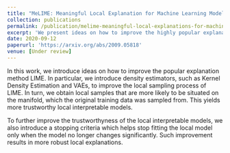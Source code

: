 ```yaml
---
title: "MeLIME: Meaningful Local Explanation for Machine Learning Models"
collection: publications
permalink: /publication/melime-meaningful-local-explanations-for-machine-learning-models
excerpt: 'We present ideas on how to improve the highly popular explanation method LIME.'
date: 2020-09-12
paperurl: 'https://arxiv.org/abs/2009.05818'
venue: [Under review]
---
```


In this work, we introduce ideas on how to improve the popular explanation method LIME.
In particular, we introduce density estimators, such as Kernel Density Estimation and VAEs, to improve the local sampling process of LIME. 
In turn, we obtain local samples that are more likely to be situated on the manifold, which the original training data was sampled from.
This yields more trustworthy local interpretable models.

To further improve the trustworthyness of the local interpretable models, we also introduce a stopping criteria which helps stop fitting the local model only when the model no longer changes significantly. 
Such improvement results in more robust local explanations.
